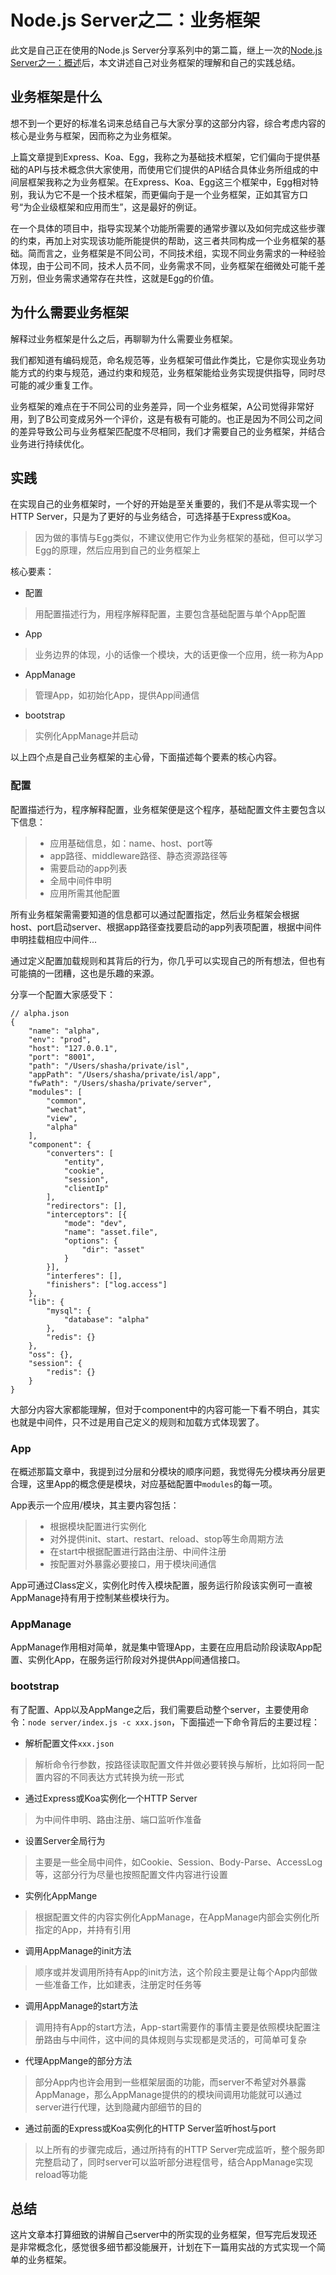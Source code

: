 # Node.js Server之二：业务框架

此文是自己正在使用的Node.js Server分享系列中的第二篇，继上一次的[Node.js Server之一：概述](https://amsimple.com/blog/article/55.html)后，本文讲述自己对业务框架的理解和自己的实践总结。

## 业务框架是什么

想不到一个更好的标准名词来总结自己与大家分享的这部分内容，综合考虑内容的核心是业务与框架，因而称之为业务框架。

上篇文章提到Express、Koa、Egg，我称之为基础技术框架，它们偏向于提供基础的API与技术概念供大家使用，而使用它们提供的API结合具体业务所组成的中间层框架我称之为业务框架。在Express、Koa、Egg这三个框架中，Egg相对特别，我认为它不是一个技术框架，而更偏向于是一个业务框架，正如其官方口号“为企业级框架和应用而生”，这是最好的例证。

在一个具体的项目中，指导实现某个功能所需要的通常步骤以及如何完成这些步骤的约束，再加上对实现该功能所能提供的帮助，这三者共同构成一个业务框架的基础。简而言之，业务框架是不同公司，不同技术组，实现不同业务需求的一种经验体现，由于公司不同，技术人员不同，业务需求不同，业务框架在细微处可能千差万别，但业务需求通常存在共性，这就是Egg的价值。

## 为什么需要业务框架

解释过业务框架是什么之后，再聊聊为什么需要业务框架。

我们都知道有编码规范，命名规范等，业务框架可借此作类比，它是你实现业务功能方式的约束与规范，通过约束和规范，业务框架能给业务实现提供指导，同时尽可能的减少重复工作。

业务框架的难点在于不同公司的业务差异，同一个业务框架，A公司觉得非常好用，到了B公司变成另外一个评价，这是有极有可能的。也正是因为不同公司之间的差异导致公司与业务框架匹配度不尽相同，我们才需要自己的业务框架，并结合业务进行持续优化。

## 实践

在实现自己的业务框架时，一个好的开始是至关重要的，我们不是从零实现一个HTTP Server，只是为了更好的与业务结合，可选择基于Express或Koa。

> 因为做的事情与Egg类似，不建议使用它作为业务框架的基础，但可以学习Egg的原理，然后应用到自己的业务框架上

核心要素：

- 配置

> 用配置描述行为，用程序解释配置，主要包含基础配置与单个App配置

- App

> 业务边界的体现，小的话像一个模块，大的话更像一个应用，统一称为App

- AppManage

> 管理App，如初始化App，提供App间通信

- bootstrap

> 实例化AppManage并启动

以上四个点是自己业务框架的主心骨，下面描述每个要素的核心内容。

### 配置

配置描述行为，程序解释配置，业务框架便是这个程序，基础配置文件主要包含以下信息：

> - 应用基础信息，如：name、host、port等
> - app路径、middleware路径、静态资源路径等
> - 需要启动的app列表
> - 全局中间件申明
> - 应用所需其他配置

所有业务框架需需要知道的信息都可以通过配置指定，然后业务框架会根据host、port启动server、根据app路径查找要启动的app列表项配置，根据中间件申明挂载相应中间件...

通过定义配置加载规则和其背后的行为，你几乎可以实现自己的所有想法，但也有可能搞的一团糟，这也是乐趣的来源。

分享一个配置大家感受下：

```
// alpha.json
{
    "name": "alpha",
    "env": "prod",
    "host": "127.0.0.1",
    "port": "8001",
    "path": "/Users/shasha/private/isl",
    "appPath": "/Users/shasha/private/isl/app",
    "fwPath": "/Users/shasha/private/server",
    "modules": [
        "common",
        "wechat",
        "view",
        "alpha"
    ],
    "component": {
        "converters": [
            "entity",
            "cookie",
            "session",
            "clientIp"
        ],
        "redirectors": [],
        "interceptors": [{
            "mode": "dev",
            "name": "asset.file",
            "options": {
                "dir": "asset"
            }
        }],
        "interferes": [],
        "finishers": ["log.access"]
    },
    "lib": {
        "mysql": {
            "database": "alpha"
        },
        "redis": {}
    },
    "oss": {},
    "session": {
        "redis": {}
    }
}
```

大部分内容大家都能理解，但对于component中的内容可能一下看不明白，其实也就是中间件，只不过是用自己定义的规则和加载方式体现罢了。

### App

在概述那篇文章中，我提到过分层和分模块的顺序问题，我觉得先分模块再分层更合理，这里App的概念便是模块，对应基础配置中`modules`的每一项。

App表示一个应用/模块，其主要内容包括：

> - 根据模块配置进行实例化
> - 对外提供init、start、restart、reload、stop等生命周期方法
> - 在start中根据配置进行路由注册、中间件注册
> - 按配置对外暴露必要接口，用于模块间通信

App可通过Class定义，实例化时传入模块配置，服务运行阶段该实例可一直被AppManage持有用于控制某些模块行为。

### AppManage

AppManage作用相对简单，就是集中管理App，主要在应用启动阶段读取App配置、实例化App，在服务运行阶段对外提供App间通信接口。

### bootstrap

有了配置、App以及AppMange之后，我们需要启动整个server，主要使用命令：`node server/index.js -c xxx.json`，下面描述一下命令背后的主要过程：

- 解析配置文件`xxx.json`

> 解析命令行参数，按路径读取配置文件并做必要转换与解析，比如将同一配置内容的不同表达方式转换为统一形式

- 通过Express或Koa实例化一个HTTP Server

> 为中间件申明、路由注册、端口监听作准备

- 设置Server全局行为

> 主要是一些全局中间件，如Cookie、Session、Body-Parse、AccessLog等，这部分行为尽量也按照配置文件内容进行设置

- 实例化AppMange

> 根据配置文件的内容实例化AppManage，在AppManage内部会实例化所指定的App，并持有引用

- 调用AppManage的init方法

> 顺序或并发调用所持有App的init方法，这个阶段主要是让每个App内部做一些准备工作，比如建表，注册定时任务等

- 调用AppManage的start方法

> 调用持有App的start方法，App-start需要作的事情主要是依照模块配置注册路由与中间件，这中间的具体规则与实现都是灵活的，可简单可复杂

- 代理AppMange的部分方法

> 部分App内也许会用到一些框架层面的功能，而server不希望对外暴露AppManage，那么AppManage提供的的模块间调用功能就可以通过server进行代理，达到隐藏内部细节的目的

- 通过前面的Express或Koa实例化的HTTP Server监听host与port

> 以上所有的步骤完成后，通过所持有的HTTP Server完成监听，整个服务即完整启动了，同时server可以监听部分进程信号，结合AppManage实现reload等功能

## 总结

这片文章本打算细致的讲解自己server中的所实现的业务框架，但写完后发现还是非常概念化，感觉很多细节都没能展开，计划在下一篇用实战的方式实现一个简单的业务框架。